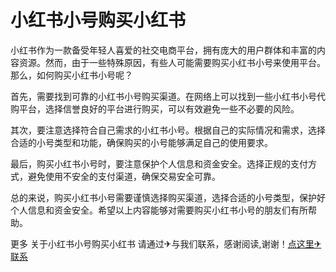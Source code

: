 # 小红书小号购买小红书

小红书作为一款备受年轻人喜爱的社交电商平台，拥有庞大的用户群体和丰富的内容资源。然而，由于一些特殊原因，有些人可能需要购买小红书小号来使用平台。那么，如何购买小红书小号呢？

首先，需要找到可靠的小红书小号购买渠道。在网络上可以找到一些小红书小号代购平台，选择信誉良好的平台进行购买，可以有效避免一些不必要的风险。

其次，要注意选择符合自己需求的小红书小号。根据自己的实际情况和需求，选择合适的小号类型和功能，确保购买的小号能够满足自己的使用要求。

最后，购买小红书小号时，要注意保护个人信息和资金安全。选择正规的支付方式，避免使用不安全的支付渠道，确保交易安全可靠。

总的来说，购买小红书小号需要谨慎选择购买渠道，选择合适的小号类型，保护好个人信息和资金安全。希望以上内容能够对需要购买小红书小号的朋友们有所帮助。

更多 关于小红书小号购买小红书 请通过✈与我们联系，感谢阅读,谢谢！[点这里✈联系](https://w.k02.cc)